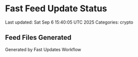# Fast Feed Update Status
Last updated: Sat Sep  6 15:40:05 UTC 2025
Categories: crypto

## Feed Files Generated

Generated by Fast Updates Workflow
